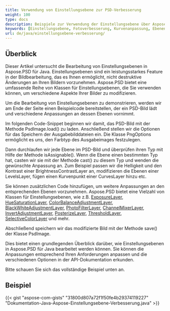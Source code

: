```yaml
---
title: Verwendung von Einstellungsebene zur PSD-Verbesserung
weight: 100
type: docs
description: Beispiele zur Verwendung der Einstellungsebene über Aspose.PSD für Java
keywords: [Einstellungsebene, Fotoverbesserung, Kurvenanpassung, Ebenenanpassung, invertieren, Fotofilter, PSD API, Java, Codebeispiel]
url: de/java/einstellungsebene-verbesserung/
---
```


## **Überblick**

Dieser Artikel untersucht die Bearbeitung von Einstellungsebenen in Aspose.PSD für Java. Einstellungsebenen sind ein leistungsstarkes Feature in der Bildbearbeitung, das es Ihnen ermöglicht, nicht destruktive Änderungen an Ihren Bildern vorzunehmen. Aspose.PSD bietet eine umfassende Reihe von Klassen für Einstellungsebenen, die Sie verwenden können, um verschiedene Aspekte Ihrer Bilder zu modifizieren.

Um die Bearbeitung von Einstellungsebenen zu demonstrieren, werden wir am Ende der Seite einen Beispielcode bereitstellen, der ein PSD-Bild lädt und verschiedene Anpassungen an dessen Ebenen vornimmt.

Im folgenden Code-Snippet beginnen wir damit, das PSD-Bild mit der Methode PsdImage.load() zu laden. Anschließend stellen wir die Optionen für das Speichern der Ausgabebilddateien ein. Die Klasse PngOptions ermöglicht es uns, den Farbtyp des Ausgabeimages festzulegen.

Dann durchlaufen wir jede Ebene im PSD-Bild und überprüfen ihren Typ mit Hilfe der Methode isAssignable(). Wenn die Ebene einen bestimmten Typ hat, casten wir sie mit der Methode cast() zu diesem Typ und wenden die gewünschte Anpassung an. Zum Beispiel passen wir die Helligkeit und den Kontrast einer BrightnessContrastLayer an, modifizieren die Ebenen einer LevelsLayer, fügen einen Kurvenpunkt einer CurvesLayer hinzu etc.

Sie können zusätzlichen Code hinzufügen, um weitere Anpassungen an den entsprechenden Ebenen vorzunehmen. Aspose.PSD bietet eine Vielzahl von Klassen für Einstellungsebenen, wie z.B. [ExposureLayer](https://reference.aspose.com/psd/java/com.aspose.psd.fileformats.psd.layers.adjustmentlayers/exposurelayer), [HueSaturationLayer](https://reference.aspose.com/psd/java/com.aspose.psd.fileformats.psd.layers.adjustmentlayers/HueSaturationLayer), [ColorBalanceAdjustmentLayer](https://reference.aspose.com/psd/java/com.aspose.psd.fileformats.psd.layers.adjustmentlayers/ColorBalanceAdjustmentLayer), [BlackWhiteAdjustmentLayer](https://reference.aspose.com/psd/java/com.aspose.psd.fileformats.psd.layers.adjustmentlayers/BlackWhiteAdjustmentLayer), [PhotoFilterLayer](https://reference.aspose.com/psd/java/com.aspose.psd.fileformats.psd.layers.adjustmentlayers/PhotoFilterLayer), [ChannelMixerLayer](https://reference.aspose.com/psd/java/com.aspose.psd.fileformats.psd.layers.adjustmentlayers/ChannelMixerLayer), [InvertAdjustmentLayer](https://reference.aspose.com/psd/java/com.aspose.psd.fileformats.psd.layers.adjustmentlayers/InvertAdjustmentLayer), [PosterizeLayer](https://reference.aspose.com/psd/java/com.aspose.psd.fileformats.psd.layers.adjustmentlayers/PosterizeLayer), [ThresholdLayer](https://reference.aspose.com/psd/java/com.aspose.psd.fileformats.psd.layers.adjustmentlayers/ThresholdLayer), [SelectiveColorLayer](https://reference.aspose.com/psd/java/com.aspose.psd.fileformats.psd.layers.adjustmentlayers/SelectiveColorLayer) und mehr.

Abschließend speichern wir das modifizierte Bild mit der Methode save() der Klasse PsdImage.

Dies bietet einen grundlegenden Überblick darüber, wie Einstellungsebenen in Aspose.PSD für Java bearbeitet werden können. Sie können die Anpassungen entsprechend Ihren Anforderungen anpassen und die verschiedenen Optionen in der API-Dokumentation erkunden.

Bitte schauen Sie sich das vollständige Beispiel unten an.

## **Beispiel**
{{< gist "aspose-com-gists" "31800d807a72f1f50fe4b29374119227" "Dokumentation-Java-Aspose-Einstellungsebene-Verbesserung.java" >}}
